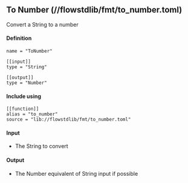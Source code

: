 ## To Number (//flowstdlib/fmt/to_number.toml)
Convert a String to a number

#### Definition
```
name = "ToNumber"

[[input]]
type = "String"

[[output]]
type = "Number"
```

#### Include using
```
[[function]]
alias = "to_number"
source = "lib://flowstdlib/fmt/to_number.toml"
```

#### Input
* The String to convert

#### Output
* The Number equivalent of String input if possible